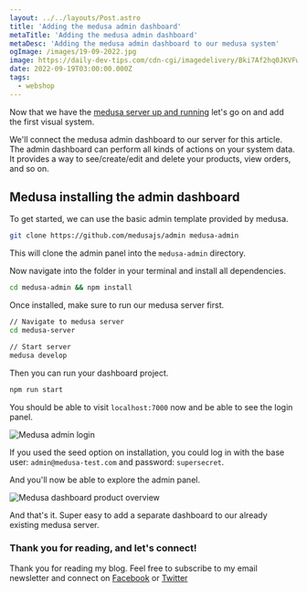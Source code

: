 ```yaml
---
layout: ../../layouts/Post.astro
title: 'Adding the medusa admin dashboard'
metaTitle: 'Adding the medusa admin dashboard'
metaDesc: 'Adding the medusa admin dashboard to our medusa system'
ogImage: /images/19-09-2022.jpg
image: https://daily-dev-tips.com/cdn-cgi/imagedelivery/Bki7Af2hq0JKVFw1XYYMQg/15869280-2bfa-4574-d18b-62b05b4daf00
date: 2022-09-19T03:00:00.000Z
tags:
  - webshop
---
```


Now that we have the [medusa server up and running](https://daily-dev-tips.com/posts/setting-up-the-medusa-server/) let's go on and add the first visual system.

We'll connect the medusa admin dashboard to our server for this article.
The admin dashboard can perform all kinds of actions on your system data.
It provides a way to see/create/edit and delete your products, view orders, and so on.

## Medusa installing the admin dashboard

To get started, we can use the basic admin template provided by medusa.

```bash
git clone https://github.com/medusajs/admin medusa-admin
```

This will clone the admin panel into the `medusa-admin` directory.

Now navigate into the folder in your terminal and install all dependencies.

```bash
cd medusa-admin && npm install
```

Once installed, make sure to run our medusa server first.

```bash
// Navigate to medusa server
cd medusa-server

// Start server
medusa develop
```

Then you can run your dashboard project.

```bash
npm run start
```

You should be able to visit `localhost:7000` now and be able to see the login panel.

![Medusa admin login](https://cdn.hashnode.com/res/hashnode/image/upload/v1662706167927/ARnlnLQD8.png)

If you used the seed option on installation, you could log in with the base user: `admin@medusa-test.com` and password: `supersecret`.

And you'll now be able to explore the admin panel.

![Medusa dashboard product overview](https://cdn.hashnode.com/res/hashnode/image/upload/v1662706298471/6v1hYWrgZ.png)

And that's it. Super easy to add a separate dashboard to our already existing medusa server.

### Thank you for reading, and let's connect!

Thank you for reading my blog. Feel free to subscribe to my email newsletter and connect on [Facebook](https://www.facebook.com/DailyDevTipsBlog) or [Twitter](https://twitter.com/DailyDevTips1)

